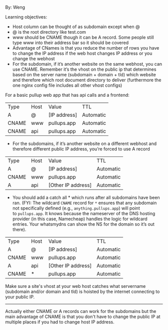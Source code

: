 By: Weng

Learning objectives:

- Host column can be thought of as subdomain except when @
- @ is the root directory like test.com
- www should be CNAME though it can be A record. Some people still type www into their address bar so it should be covered
- Advantage of CNames is that you reduce the number of rows you have to change the IP address if the web host changes IP address or you change the webhost
- For the subdomain, if it’s another website on the same webhost, you can use CNAME. Remember it’s the vhost on the public ip that determines based on the server name (subdomain + domain + tld) which website and therefore which root document directory to deliver (furthermore the one nginx config file includes all other vhost configs)


For a basic pullup web app that has api calls and a frontend:

|   |   |   |   |
|---|---|---|---|
|Type|Host|Value|TTL|
|A|@|[IP address]|Automatic|
|CNAME|www|pullups.app|Automatic|
|CNAME|api|pullups.app|Automatic|

- For the subdomains, if it’s another website on a different webhost and therefore different public IP address, you’re forced to use A record

|       |      |                    |           |
| ----- | ---- | ------------------ | --------- |
| Type  | Host | Value              | TTL       |
| A     | @    | [IP address]       | Automatic |
| CNAME | www  | pullups.app        | Automatic |
| A     | api  | [Other IP address] | Automatic |

- You should add a catch all * which runs after all subdomains have been ran. (FYI: The wildcard `CNAME` record for `*` ensures that any subdomain not specifically defined (e.g., `anything.pullups.app`) will point to `pullups.app`. It knows because the nameserver of the DNS hosting provider (in this case, Namecheap) handles the logic for wildcard entries. Your whatsmydns can show the NS for the domain so it’s out there).

|   |   |   |   |
|---|---|---|---|
|Type|Host|Value|TTL|
|A|@|[IP address]|Automatic|
|CNAME|www|pullups.app|Automatic|
|A|api|[Other IP address]|Automatic|
|CNAME|*|pullups.app|Automatic|

Make sure a site's vhost at your web host catches what servername (subdomain and/or domain and tld) is hoisted by the internet connecting to your public IP.


---

Actually either CNAME or A records can work for the subdomains but the main advantage of CNAME is that you don't have to change the public IP at multiple places if you had to change host IP address.